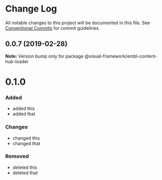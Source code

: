 # Change Log

All notable changes to this project will be documented in this file.
See [Conventional Commits](https://conventionalcommits.org) for commit guidelines.

## 0.0.7 (2019-02-28)

**Note:** Version bump only for package @visual-framework/embl-content-hub-loader





# 0.1.0

### Added
- added this
- added that

### Changes

- changed this
- changed that

### Removed

- deleted this
- deleted that
